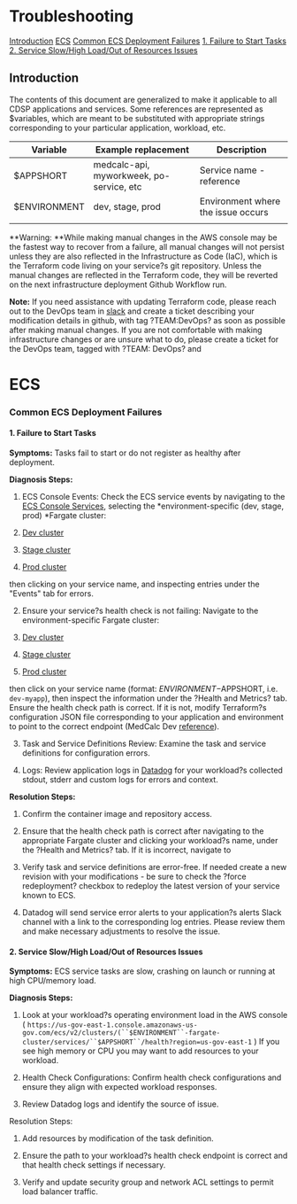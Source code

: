 # Troubleshooting


[Introduction](#introduction)
[ECS](#ecs)
	[Common ECS Deployment Failures](#common-ecs-deployment-failures)
		[1. Failure to Start Tasks](#1.-failure-to-start-tasks)
		[2. Service Slow/High Load/Out of Resources Issues](#2.-service-slow/high-load/out-of-resources-issues)
## Introduction

The contents of this document are generalized to make it applicable to all CDSP applications and services.  Some references are represented as $variables, which are meant to be substituted with appropriate strings corresponding to your particular application, workload, etc.

| Variable | Example replacement | Description |
|---|---|---|
| $APPSHORT | medcalc-api, myworkweek, po-service, etc | Service name - reference |
| $ENVIRONMENT | dev, stage, prod | Environment where the issue occurs |
|  |  |  |

**Warning: **While making manual changes in the AWS console may be the fastest way to recover from a failure, all manual changes will not persist unless they are also reflected in the Infrastructure as Code (IaC), which is the Terraform code living on your service?s git repository.  Unless the manual changes are reflected in the Terraform code, they will be reverted on the next infrastructure deployment Github Workflow run.  

**Note:** If you need assistance with updating Terraform code, please reach out to the DevOps team in [slack](https://dsva.slack.com/archives/C06EL19RZR9) and create a ticket describing your modification details in github, with tag ?TEAM:DevOps? as soon as possible after making manual changes.  If you are not comfortable with making infrastructure changes or are unsure what to do, please create a ticket for the DevOps team, tagged with ?TEAM: DevOps? and 

# ECS

### **Common ECS Deployment Failures**

#### **1. Failure to Start Tasks**

**Symptoms:** Tasks fail to start or do not register as healthy after deployment.

**Diagnosis Steps:**

1. ECS Console Events: Check the ECS service events by navigating to the[ ECS Console Services](https://us-gov-east-1.console.amazonaws-us-gov.com/ecs/v2/clusters?region=us-gov-east-1), selecting the *environment-specific (dev, stage, prod) *Fargate cluster:

1. [Dev cluster](https://us-gov-east-1.console.amazonaws-us-gov.com/ecs/v2/clusters/dev-fargate-cluster/services?region=us-gov-east-1)

2. [Stage cluster](https://us-gov-east-1.console.amazonaws-us-gov.com/ecs/v2/clusters/stage-fargate-cluster/services?region=us-gov-east-1)

3. [Prod cluster](https://us-gov-east-1.console.amazonaws-us-gov.com/ecs/v2/clusters/prod-fargate-cluster/services?region=us-gov-east-1)

 then clicking on your service name, and inspecting entries under the "Events" tab for errors.

2. Ensure your service?s health check is not failing: Navigate to the environment-specific Fargate cluster:

4. [Dev cluster](https://us-gov-east-1.console.amazonaws-us-gov.com/ecs/v2/clusters/dev-fargate-cluster/services?region=us-gov-east-1)

5. [Stage cluster](https://us-gov-east-1.console.amazonaws-us-gov.com/ecs/v2/clusters/stage-fargate-cluster/services?region=us-gov-east-1)

6. [Prod cluster](https://us-gov-east-1.console.amazonaws-us-gov.com/ecs/v2/clusters/prod-fargate-cluster/services?region=us-gov-east-1)

then click on your service name (format: $ENVIRONMENT-$APPSHORT, i.e. `dev-myapp`), then inspect the information under the ?Health and Metrics? tab.  Ensure the health check path is correct.  If it is not, modify Terraform?s configuration JSON file corresponding to your application and environment to point to the correct endpoint (MedCalc Dev [reference](https://github.com/department-of-veterans-affairs/medical-calculators-api/blob/dev/terraform/resources/mc-api/dev.auto.tfvars.json#L11)).

3. Task and Service Definitions Review: Examine the task and service definitions for configuration errors.

4. Logs: Review application logs in [Datadog](https://cpm.ddog-gov.com/logs?query=&agg_m=count&agg_m_source=base&agg_t=count&cols=host%2Cservice&fromUser=true&messageDisplay=inline&refresh_mode=sliding&storage=live&stream_sort=desc&viz=stream&from_ts=1714505364943&to_ts=1714506264943&live=true) for your workload?s collected stdout, stderr and custom logs for errors and context.  

**Resolution Steps:**

1. Confirm the container image and repository access.

2. Ensure that the health check path is correct after navigating to the appropriate Fargate cluster and clicking your workload?s name, under the ?Health and Metrics? tab.  If it is incorrect, navigate to

3. Verify task and service definitions are error-free.  If needed create a new revision with your modifications - be sure to check the ?force redeployment? checkbox to redeploy the latest version of your service known to ECS.

4. Datadog will send service error alerts to your application?s alerts Slack channel with a link to the corresponding log entries.  Please review them and make necessary adjustments to resolve the issue.

#### **2. Service Slow/High Load/Out of Resources Issues**

**Symptoms:** ECS service tasks are slow, crashing on launch or running at high CPU/memory load.

**Diagnosis Steps:**

1. Look at your workload?s operating environment load in the AWS console ( `https://us-gov-east-1.console.amazonaws-us-gov.com/ecs/v2/clusters/(``$ENVIRONMENT``-fargate-cluster/services/``$APPSHORT``/health?region=us-gov-east-1` )  If you see high memory or CPU you may want to add resources to your workload.

2. Health Check Configurations: Confirm health check configurations and ensure they align with expected workload responses.

3. Review Datadog logs and identify the source of issue.

Resolution Steps:

1. Add resources by modification of the task definition.

2. Ensure the path to your workload?s health check endpoint is correct and that health check settings if necessary.

3. Verify and update security group and network ACL settings to permit load balancer traffic.
